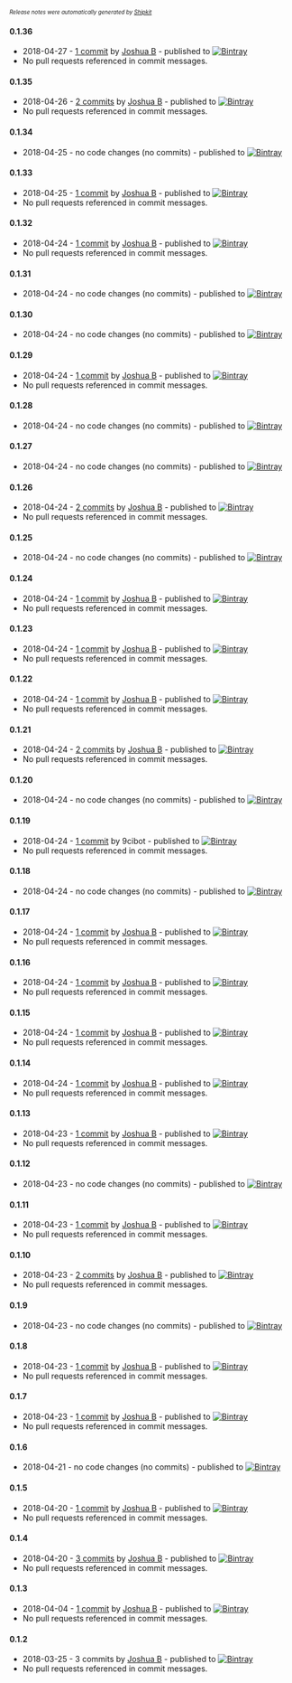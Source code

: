 <sup><sup>*Release notes were automatically generated by [Shipkit](http://shipkit.org/)*</sup></sup>

#### 0.1.36
 - 2018-04-27 - [1 commit](https://github.com/yakworks/gradle-plugins/compare/v0.1.35...v0.1.36) by [Joshua B](https://github.com/basejump) - published to [![Bintray](https://img.shields.io/badge/Bintray-0.1.36-green.svg)](https://plugins.gradle.org/plugin/yakworks.defaults/0.1.36)
 - No pull requests referenced in commit messages.

#### 0.1.35
 - 2018-04-26 - [2 commits](https://github.com/yakworks/gradle-plugins/compare/v0.1.34...v0.1.35) by [Joshua B](https://github.com/basejump) - published to [![Bintray](https://img.shields.io/badge/Bintray-0.1.35-green.svg)](https://plugins.gradle.org/plugin/yakworks.defaults/0.1.35)
 - No pull requests referenced in commit messages.

#### 0.1.34
 - 2018-04-25 - no code changes (no commits) - published to [![Bintray](https://img.shields.io/badge/Bintray-0.1.34-green.svg)](https://plugins.gradle.org/plugin/yakworks.defaults/0.1.34)

#### 0.1.33
 - 2018-04-25 - [1 commit](https://github.com/yakworks/gradle-plugins/compare/v0.1.32...v0.1.33) by [Joshua B](https://github.com/basejump) - published to [![Bintray](https://img.shields.io/badge/Bintray-0.1.33-green.svg)](https://plugins.gradle.org/plugin/yakworks.defaults/0.1.33)
 - No pull requests referenced in commit messages.

#### 0.1.32
 - 2018-04-24 - [1 commit](https://github.com/yakworks/gradle-plugins/compare/v0.1.31...v0.1.32) by [Joshua B](https://github.com/basejump) - published to [![Bintray](https://img.shields.io/badge/Bintray-0.1.32-green.svg)](https://plugins.gradle.org/plugin/yakworks.defaults/0.1.32)
 - No pull requests referenced in commit messages.

#### 0.1.31
 - 2018-04-24 - no code changes (no commits) - published to [![Bintray](https://img.shields.io/badge/Bintray-0.1.31-green.svg)](https://plugins.gradle.org/plugin/yakworks.defaults/0.1.31)

#### 0.1.30
 - 2018-04-24 - no code changes (no commits) - published to [![Bintray](https://img.shields.io/badge/Bintray-0.1.30-green.svg)](https://plugins.gradle.org/plugin/yakworks.defaults/0.1.30)

#### 0.1.29
 - 2018-04-24 - [1 commit](https://github.com/yakworks/gradle-plugins/compare/v0.1.28...v0.1.29) by [Joshua B](https://github.com/basejump) - published to [![Bintray](https://img.shields.io/badge/Bintray-0.1.29-green.svg)](https://plugins.gradle.org/plugin/yakworks.defaults/0.1.29)
 - No pull requests referenced in commit messages.

#### 0.1.28
 - 2018-04-24 - no code changes (no commits) - published to [![Bintray](https://img.shields.io/badge/Bintray-0.1.28-green.svg)](https://plugins.gradle.org/plugin/yakworks.defaults/0.1.28)

#### 0.1.27
 - 2018-04-24 - no code changes (no commits) - published to [![Bintray](https://img.shields.io/badge/Bintray-0.1.27-green.svg)](https://plugins.gradle.org/plugin/yakworks.defaults/0.1.27)

#### 0.1.26
 - 2018-04-24 - [2 commits](https://github.com/yakworks/gradle-plugins/compare/v0.1.25...v0.1.26) by [Joshua B](https://github.com/basejump) - published to [![Bintray](https://img.shields.io/badge/Bintray-0.1.26-green.svg)](https://plugins.gradle.org/plugin/yakworks.defaults/0.1.26)
 - No pull requests referenced in commit messages.

#### 0.1.25
 - 2018-04-24 - no code changes (no commits) - published to [![Bintray](https://img.shields.io/badge/Bintray-0.1.25-green.svg)](https://plugins.gradle.org/plugin/yakworks.defaults/0.1.25)

#### 0.1.24
 - 2018-04-24 - [1 commit](https://github.com/yakworks/gradle-plugins/compare/v0.1.23...v0.1.24) by [Joshua B](https://github.com/basejump) - published to [![Bintray](https://img.shields.io/badge/Bintray-0.1.24-green.svg)](https://plugins.gradle.org/plugin/yakworks.defaults/0.1.24)
 - No pull requests referenced in commit messages.

#### 0.1.23
 - 2018-04-24 - [1 commit](https://github.com/yakworks/gradle-plugins/compare/v0.1.22...v0.1.23) by [Joshua B](https://github.com/basejump) - published to [![Bintray](https://img.shields.io/badge/Bintray-0.1.23-green.svg)](https://plugins.gradle.org/plugin/yakworks.defaults/0.1.23)
 - No pull requests referenced in commit messages.

#### 0.1.22
 - 2018-04-24 - [1 commit](https://github.com/yakworks/gradle-plugins/compare/v0.1.21...v0.1.22) by [Joshua B](https://github.com/basejump) - published to [![Bintray](https://img.shields.io/badge/Bintray-0.1.22-green.svg)](https://plugins.gradle.org/plugin/yakworks.defaults/0.1.22)
 - No pull requests referenced in commit messages.

#### 0.1.21
 - 2018-04-24 - [2 commits](https://github.com/yakworks/gradle-plugins/compare/v0.1.20...v0.1.21) by [Joshua B](https://github.com/basejump) - published to [![Bintray](https://img.shields.io/badge/Bintray-0.1.21-green.svg)](https://plugins.gradle.org/plugin/yakworks.defaults/0.1.21)
 - No pull requests referenced in commit messages.

#### 0.1.20
 - 2018-04-24 - no code changes (no commits) - published to [![Bintray](https://img.shields.io/badge/Bintray-0.1.20-green.svg)](https://plugins.gradle.org/plugin/yakworks.defaults/0.1.20)

#### 0.1.19
 - 2018-04-24 - [1 commit](https://github.com/yakworks/gradle-plugins/compare/v0.1.18...v0.1.19) by 9cibot - published to [![Bintray](https://img.shields.io/badge/Bintray-0.1.19-green.svg)](https://plugins.gradle.org/plugin/yakworks.defaults/0.1.19)
 - No pull requests referenced in commit messages.

#### 0.1.18
 - 2018-04-24 - no code changes (no commits) - published to [![Bintray](https://img.shields.io/badge/Bintray-0.1.18-green.svg)](https://plugins.gradle.org/plugin/yakworks.defaults/0.1.18)

#### 0.1.17
 - 2018-04-24 - [1 commit](https://github.com/yakworks/gradle-plugins/compare/v0.1.16...v0.1.17) by [Joshua B](https://github.com/basejump) - published to [![Bintray](https://img.shields.io/badge/Bintray-0.1.17-green.svg)](https://plugins.gradle.org/plugin/yakworks.defaults/0.1.17)
 - No pull requests referenced in commit messages.

#### 0.1.16
 - 2018-04-24 - [1 commit](https://github.com/yakworks/gradle-plugins/compare/v0.1.15...v0.1.16) by [Joshua B](https://github.com/basejump) - published to [![Bintray](https://img.shields.io/badge/Bintray-0.1.16-green.svg)](https://plugins.gradle.org/plugin/yakworks.defaults/0.1.16)
 - No pull requests referenced in commit messages.

#### 0.1.15
 - 2018-04-24 - [1 commit](https://github.com/yakworks/gradle-plugins/compare/v0.1.14...v0.1.15) by [Joshua B](https://github.com/basejump) - published to [![Bintray](https://img.shields.io/badge/Bintray-0.1.15-green.svg)](https://plugins.gradle.org/plugin/yakworks.defaults/0.1.15)
 - No pull requests referenced in commit messages.

#### 0.1.14
 - 2018-04-24 - [1 commit](https://github.com/yakworks/gradle-plugins/compare/v0.1.13...v0.1.14) by [Joshua B](https://github.com/basejump) - published to [![Bintray](https://img.shields.io/badge/Bintray-0.1.14-green.svg)](https://plugins.gradle.org/plugin/yakworks.defaults/0.1.14)
 - No pull requests referenced in commit messages.

#### 0.1.13
 - 2018-04-23 - [1 commit](https://github.com/yakworks/gradle-plugins/compare/v0.1.12...v0.1.13) by [Joshua B](https://github.com/basejump) - published to [![Bintray](https://img.shields.io/badge/Bintray-0.1.13-green.svg)](https://plugins.gradle.org/plugin/yakworks.defaults/0.1.13)
 - No pull requests referenced in commit messages.

#### 0.1.12
 - 2018-04-23 - no code changes (no commits) - published to [![Bintray](https://img.shields.io/badge/Bintray-0.1.12-green.svg)](https://plugins.gradle.org/plugin/yakworks.defaults/0.1.12)

#### 0.1.11
 - 2018-04-23 - [1 commit](https://github.com/yakworks/gradle-plugins/compare/v0.1.10...v0.1.11) by [Joshua B](https://github.com/basejump) - published to [![Bintray](https://img.shields.io/badge/Bintray-0.1.11-green.svg)](https://plugins.gradle.org/plugin/yakworks.defaults/0.1.11)
 - No pull requests referenced in commit messages.

#### 0.1.10
 - 2018-04-23 - [2 commits](https://github.com/yakworks/gradle-plugins/compare/v0.1.9...v0.1.10) by [Joshua B](https://github.com/basejump) - published to [![Bintray](https://img.shields.io/badge/Bintray-0.1.10-green.svg)](https://plugins.gradle.org/plugin/yakworks.defaults/0.1.10)
 - No pull requests referenced in commit messages.

#### 0.1.9
 - 2018-04-23 - no code changes (no commits) - published to [![Bintray](https://img.shields.io/badge/Bintray-0.1.9-green.svg)](https://plugins.gradle.org/plugin/yakworks.defaults/0.1.9)

#### 0.1.8
 - 2018-04-23 - [1 commit](https://github.com/yakworks/gradle-plugins/compare/v0.1.7...v0.1.8) by [Joshua B](https://github.com/basejump) - published to [![Bintray](https://img.shields.io/badge/Bintray-0.1.8-green.svg)](https://plugins.gradle.org/plugin/yakworks.defaults/0.1.8)
 - No pull requests referenced in commit messages.

#### 0.1.7
 - 2018-04-23 - [1 commit](https://github.com/yakworks/gradle-plugins/compare/v0.1.6...v0.1.7) by [Joshua B](https://github.com/basejump) - published to [![Bintray](https://img.shields.io/badge/Bintray-0.1.7-green.svg)](https://plugins.gradle.org/plugin/yakworks.defaults/0.1.7)
 - No pull requests referenced in commit messages.

#### 0.1.6
 - 2018-04-21 - no code changes (no commits) - published to [![Bintray](https://img.shields.io/badge/Bintray-0.1.6-green.svg)](https://plugins.gradle.org/plugin/yakworks.defaults/0.1.6)

#### 0.1.5
 - 2018-04-20 - [1 commit](https://github.com/yakworks/gradle-plugins/compare/v0.1.4...v0.1.5) by [Joshua B](https://github.com/basejump) - published to [![Bintray](https://img.shields.io/badge/Bintray-0.1.5-green.svg)](https://plugins.gradle.org/plugin/yakworks.defaults/0.1.5)
 - No pull requests referenced in commit messages.

#### 0.1.4
 - 2018-04-20 - [3 commits](https://github.com/yakworks/gradle-plugins/compare/v0.1.3...v0.1.4) by [Joshua B](https://github.com/basejump) - published to [![Bintray](https://img.shields.io/badge/Bintray-0.1.4-green.svg)](https://plugins.gradle.org/plugin/yakworks.defaults/0.1.4)
 - No pull requests referenced in commit messages.

#### 0.1.3
 - 2018-04-04 - [1 commit](https://github.com/yakworks/gradle-plugins/compare/v0.1.2...v0.1.3) by [Joshua B](https://github.com/basejump) - published to [![Bintray](https://img.shields.io/badge/Bintray-0.1.3-green.svg)](https://plugins.gradle.org/plugin/yakworks.defaults/0.1.3)
 - No pull requests referenced in commit messages.

#### 0.1.2
 - 2018-03-25 - 3 commits by [Joshua B](https://github.com/basejump) - published to [![Bintray](https://img.shields.io/badge/Bintray-0.1.2-green.svg)](https://plugins.gradle.org/plugin/yakworks.defaults/0.1.2)
 - No pull requests referenced in commit messages.

